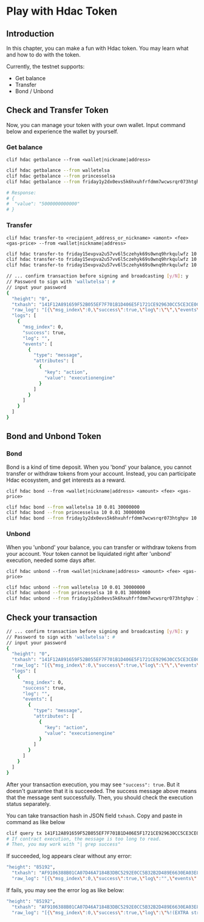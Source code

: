 # Play with Hdac Token

## Introduction

In this chapter, you can make a fun with Hdac token. You may learn what and how to do with the token.

Currently, the testnet supports:

* Get balance
* Transfer
* Bond / Unbond

## Check and Transfer Token

Now, you can manage your token with your own wallet. Input command below and experience the wallet by yourself.

### Get balance

`clif hdac getbalance --from <wallet|nickname|address>` 

```bash
clif hdac getbalance --from walletelsa
clif hdac getbalance --from princesselsa
clif hdac getbalance --from friday1y2dx0evs5k6hxuhfrfdmm7wcwsrqr073htghpv

# Response:
# {
#  "value": "5000000000000"
# }
```

### Transfer

`clif hdac transfer-to <recipient_address_or_nickname> <amont> <fee> <gas-price> --from <wallet|nickname|address>`

```bash
clif hdac transfer-to friday15evpva2u57vv6l5czehyk69s0wnq9hrkqulwfz 10 0.01 30000000 --from walletelsa
clif hdac transfer-to friday15evpva2u57vv6l5czehyk69s0wnq9hrkqulwfz 10 0.01 30000000 --from princesselsa
clif hdac transfer-to friday15evpva2u57vv6l5czehyk69s0wnq9hrkqulwfz 10 0.01 30000000 --from friday1y2dx0evs5k6hxuhfrfdmm7wcwsrqr073htghpv
```

```bash
// ... confirm transaction before signing and broadcasting [y/N]: y
// Password to sign with 'wallwtelsa': # 
// input your password 
{
  "height": "0",
  "txhash": "141F12A891659F52B055EF7F701B1D406E5F1721CE929630CC5CE3CE0C4C8718",
  "raw_log": "[{\"msg_index\":0,\"success\":true,\"log\":\"\",\"events\":[{\"type\":\"message\",\"attributes\":[{\"key\":\"action\",\"value\":\"executionengine\"}]}]}]",
  "logs": [
    {
      "msg_index": 0,
      "success": true,
      "log": "",
      "events": [
        {
          "type": "message",
          "attributes": [
            {
              "key": "action",
              "value": "executionengine"
            } 
          ] 
        } 
      ]
    }
  ]
}
```

## Bond and Unbond Token

### Bond

Bond is a kind of time deposit. When you 'bond' your balance, you cannot transfer or withdraw tokens from your account. Instead, you can participate Hdac ecosystem, and get interests as a reward.

`clif hdac bond --from <wallet|nickname|address> <amount> <fee> <gas-price>`

```bash
clif hdac bond --from walletelsa 10 0.01 30000000
clif hdac bond --from princesselsa 10 0.01 30000000
clif hdac bond --from friday1y2dx0evs5k6hxuhfrfdmm7wcwsrqr073htghpv 10 0.01 30000000
```

### Unbond

When you 'unbond' your balance, you can transfer or withdraw tokens from your account. Your token cannot be liquidated right after 'unbond' execution, needed some days after.

`clif hdac unbond --from <wallet|nickname|address> <amount> <fee> <gas-price>`

```bash
clif hdac unbond --from walletelsa 10 0.01 30000000
clif hdac unbond --from princesselsa 10 0.01 30000000
clif hdac unbond --from friday1y2dx0evs5k6hxuhfrfdmm7wcwsrqr073htghpv 10 0.01 30000000
```

## Check your transaction

```bash
// ... confirm transaction before signing and broadcasting [y/N]: y
// Password to sign with 'wallwtelsa': # 
// input your password 
{
  "height": "0",
  "txhash": "141F12A891659F52B055EF7F701B1D406E5F1721CE929630CC5CE3CE0C4C8718",
  "raw_log": "[{\"msg_index\":0,\"success\":true,\"log\":\"\",\"events\":[{\"type\":\"message\",\"attributes\":[{\"key\":\"action\",\"value\":\"executionengine\"}]}]}]",
  "logs": [
    {
      "msg_index": 0,
      "success": true,
      "log": "",
      "events": [
        {
          "type": "message",
          "attributes": [
            {
              "key": "action",
              "value": "executionengine"
            } 
          ] 
        } 
      ]
    }
  ]
}
```

After your transaction execution, you may see `"success": true`. But it doesn't guarantee that it is succeeded. The success message above means that the message sent successfully. Then, you should check the execution status separately.

You can take transaction hash in JSON field `txhash`. Copy and paste in command as like below

```bash
clif query tx 141F12A891659F52B055EF7F701B1D406E5F1721CE929630CC5CE3CE0C4C8718
# If contract execution, the message is too long to read.
# Then, you may work with "| grep success"
```

If succeeded, log appears clear without any error:

```bash
"height": "85192",
  "txhash": "AF9106388B01CA07D46A7184B3DBC5292E0CC5B32B2D489E6630EA03E803A9C8",
  "raw_log": "[{\"msg_index\":0,\"success\":true,\"log\":"",\"events\":[{\"type\":\"message\",\"attributes\":[{\"key\":\"action\",\"value\":\"executionengine\"}]}]}]",
```

If fails, you may see the error log as like below:

```bash
"height": "85192",
  "txhash": "AF9106388B01CA07D46A7184B3DBC5292E0CC5B32B2D489E6630EA03E803A9C8",
  "raw_log": "[{\"msg_index\":0,\"success\":true,\"log\":\"%!(EXTRA string=ERROR:\\nCodespace: contract\\nCode: 302\\nMessage: \\\"execution engine - deploy error - execute : %!(EXTRA string=Interpreter(Trap(Trap { kind: Host(GasLimit) })))\\\"\\n)\",\"events\":[{\"type\":\"message\",\"attributes\":[{\"key\":\"action\",\"value\":\"executionengine\"}]}]}]",
```

